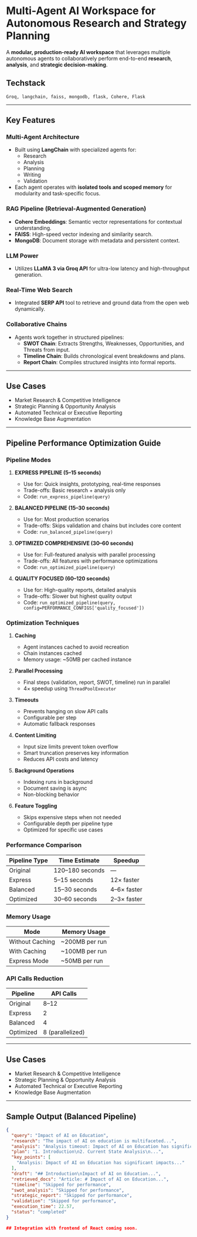 
#  Multi-Agent AI Workspace for Autonomous Research and Strategy Planning

A **modular, production-ready AI workspace** that leverages multiple autonomous agents to collaboratively perform end-to-end **research**, **analysis**, and **strategic decision-making**.

## Techstack
```
Groq, langchain, faiss, mongodb, flask, Cohere, Flask
```
---

##  Key Features

###  Multi-Agent Architecture
- Built using **LangChain** with specialized agents for:
  - Research
  - Analysis
  - Planning
  - Writing
  - Validation  
- Each agent operates with **isolated tools and scoped memory** for modularity and task-specific focus.

###  RAG Pipeline (Retrieval-Augmented Generation)
- **Cohere Embeddings**: Semantic vector representations for contextual understanding.
- **FAISS**: High-speed vector indexing and similarity search.
- **MongoDB**: Document storage with metadata and persistent context.

###  LLM Power
- Utilizes **LLaMA 3 via Groq API** for ultra-low latency and high-throughput generation.

###  Real-Time Web Search
- Integrated **SERP API** tool to retrieve and ground data from the open web dynamically.

###  Collaborative Chains
- Agents work together in structured pipelines:
  -  **SWOT Chain**: Extracts Strengths, Weaknesses, Opportunities, and Threats from input.
  -  **Timeline Chain**: Builds chronological event breakdowns and plans.
  -  **Report Chain**: Compiles structured insights into formal reports.

---

##  Use Cases
-  Market Research & Competitive Intelligence  
-  Strategic Planning & Opportunity Analysis  
-  Automated Technical or Executive Reporting  
-  Knowledge Base Augmentation


---


##  Pipeline Performance Optimization Guide

### Pipeline Modes

1. **EXPRESS PIPELINE (5–15 seconds)**
   -  Use for: Quick insights, prototyping, real-time responses
   -  Trade-offs: Basic research + analysis only  
   -  Code: `run_express_pipeline(query)`

2. **BALANCED PIPELINE (15–30 seconds)**  
   -  Use for: Most production scenarios  
   -  Trade-offs: Skips validation and chains but includes core content  
   -  Code: `run_balanced_pipeline(query)`

3. **OPTIMIZED COMPREHENSIVE (30–60 seconds)**
   -  Use for: Full-featured analysis with parallel processing  
   -  Trade-offs: All features with performance optimizations  
   -  Code: `run_optimized_pipeline(query)`

4. **QUALITY FOCUSED (60–120 seconds)**
   -  Use for: High-quality reports, detailed analysis  
   -  Trade-offs: Slower but highest quality output  
   -  Code: `run_optimized_pipeline(query, config=PERFORMANCE_CONFIGS['quality_focused'])`

### Optimization Techniques

1. **Caching**
   - Agent instances cached to avoid recreation
   - Chain instances cached
   -  Memory usage: ~50MB per cached instance

2. **Parallel Processing**
   - Final steps (validation, report, SWOT, timeline) run in parallel
   - 4× speedup using `ThreadPoolExecutor`

3. **Timeouts**
   - Prevents hanging on slow API calls
   - Configurable per step
   - Automatic fallback responses

4. **Content Limiting**
   - Input size limits prevent token overflow
   - Smart truncation preserves key information
   - Reduces API costs and latency

5. **Background Operations**
   - Indexing runs in background
   - Document saving is async
   - Non-blocking behavior

6. **Feature Toggling**
   - Skips expensive steps when not needed
   - Configurable depth per pipeline type
   - Optimized for specific use cases

### Performance Comparison

| Pipeline Type        | Time Estimate     | Speedup         |
|----------------------|------------------|-----------------|
| Original             | 120–180 seconds  | —               |
| Express              | 5–15 seconds     | 12× faster      |
| Balanced             | 15–30 seconds    | 4–6× faster     |
| Optimized            | 30–60 seconds    | 2–3× faster     |

### Memory Usage

| Mode               | Memory Usage       |
|--------------------|--------------------|
| Without Caching    | ~200MB per run     |
| With Caching       | ~100MB per run     |
| Express Mode       | ~50MB per run      |

### API Calls Reduction

| Pipeline           | API Calls          |
|--------------------|--------------------|
| Original           | 8–12               |
| Express            | 2                  |
| Balanced           | 4                  |
| Optimized          | 8 (parallelized)   |

---

##  Use Cases

- Market Research & Competitive Intelligence  
- Strategic Planning & Opportunity Analysis  
- Automated Technical or Executive Reporting  
- Knowledge Base Augmentation  

---

##  Sample Output (Balanced Pipeline)

```json
{
  "query": "Impact of AI on Education",
  "research": "The impact of AI on education is multifaceted...",
  "analysis": "Analysis timeout: Impact of AI on Education has significant impacts...",
  "plan": "1. Introduction\n2. Current State Analysis\n...",
  "key_points": [
    "Analysis: Impact of AI on Education has significant impacts..."
  ],
  "draft": "## Introduction\nImpact of AI on Education...",
  "retrieved_docs": "Article: # Impact of AI on Education...",
  "timeline": "Skipped for performance",
  "swot_analysis": "Skipped for performance",
  "strategic_report": "Skipped for performance",
  "validation": "Skipped for performance",
  "execution_time": 22.57,
  "status": "completed"
}

## Integration with frontend of React coming soon.
